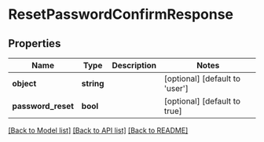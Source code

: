 # ResetPasswordConfirmResponse

## Properties
Name | Type | Description | Notes
------------ | ------------- | ------------- | -------------
**object** | **string** |  | [optional] [default to 'user']
**password_reset** | **bool** |  | [optional] [default to true]

[[Back to Model list]](../../README.md#documentation-for-models) [[Back to API list]](../../README.md#documentation-for-api-endpoints) [[Back to README]](../../README.md)

